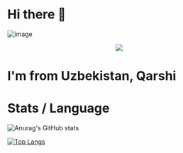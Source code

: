 # Hi there 👋

![image](https://github.com/halfrost/halfrost/blob/master/icons/header_.png)

<p align="center">
<img src="https://readme-typing-svg.herokuapp.com?size=18&duration=6000&lines=Java+%7C+Python+%7C+JavaScript+%7C+Angular+Dev"></img>
</p>

# I'm from Uzbekistan, Qarshi

# Stats / Language

![Anurag's GitHub stats](https://github-readme-stats.vercel.app/api?username=azizbek4406&show_icons=true&theme=radical)

[![Top Langs](https://github-readme-stats.vercel.app/api/top-langs/?username=azizbek4406&layout=compact)](https://github.com/anuraghazra/github-readme-stats)

<!--
**azizbek4406/azizbek4406** is a ✨ _special_ ✨ repository because its `README.md` (this file) appears on your GitHub profile.

Here are some ideas to get you started:

- 🔭 I’m currently working on ...
- 🌱 I’m currently learning ...
- 👯 I’m looking to collaborate on ...
- 🤔 I’m looking for help with ...
- 💬 Ask me about ...
- 📫 How to reach me: ...
- 😄 Pronouns: ...
- ⚡ Fun fact: ...
-->

